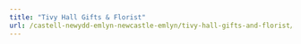 ```yaml
---
title: "Tivy Hall Gifts & Florist"
url: /castell-newydd-emlyn-newcastle-emlyn/tivy-hall-gifts-and-florist/
---
```

